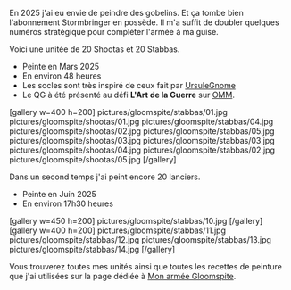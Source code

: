
En 2025 j'ai eu envie de peindre des gobelins. Et ça tombe bien l'abonnement Stormbringer en possède.
Il m'a suffit de doubler quelques numéros stratégique pour compléter l'armée à ma guise.

Voici une unitée de 20 Shootas et 20 Stabbas.

* Peinte en Mars 2025
* En environ 48 heures
* Les socles sont très inspiré de ceux fait par [UrsuleGnome](https://www.twitch.tv/ursulegnome)
* Le QG à été présenté au défi **L'Art de la Guerre** sur [OMM](https://onemoremini.fr/topic/667/d%C3%A9fi-mars-2025-l-art-de-la-guerre).

[gallery w=400 h=200]
pictures/gloomspite/stabbas/01.jpg
pictures/gloomspite/shootas/01.jpg
pictures/gloomspite/stabbas/04.jpg
pictures/gloomspite/shootas/02.jpg
pictures/gloomspite/stabbas/05.jpg
pictures/gloomspite/shootas/03.jpg
pictures/gloomspite/stabbas/03.jpg
pictures/gloomspite/shootas/04.jpg
pictures/gloomspite/stabbas/02.jpg
pictures/gloomspite/shootas/05.jpg
[/gallery]

Dans un second temps j'ai peint encore 20 lanciers. 

* Peinte en Juin 2025
* En environ 17h30 heures

[gallery w=450 h=200]
pictures/gloomspite/stabbas/10.jpg
[/gallery]
[gallery w=400 h=200]
pictures/gloomspite/stabbas/11.jpg
pictures/gloomspite/stabbas/12.jpg
pictures/gloomspite/stabbas/13.jpg
pictures/gloomspite/stabbas/14.jpg
[/gallery]


Vous trouverez toutes mes unités ainsi que toutes les recettes de peinture que j'ai utilisées
sur la page dédiée à [Mon armée Gloomspite](2025/armee-gloomspite-gitz.html).

